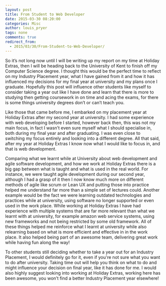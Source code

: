 ```yaml
---
layout: post
title: From Student to Web Developer
date: 2015-03-30 08:20:00
categories: Misc
author: louis_pryer
tags: none
comments: true
redirect_from:
  - 2015/03/30/From-Student-to-Web-Developer/
---
```


So it’s not long now until I will be writing up my report on my time at Holiday Extras, then I will be heading back to the University of Kent to finish off my Computer Science degree. I thought this would be the perfect time to reflect on my Industry Placement year, what I have gained from it and how it has influenced my decisions for my final year at university and my plans once I graduate. Hopefully this post will influence other students like myself to consider taking a year out like I have done and learn that there is more to studying then getting coursework in on time and acing the exams, for there is some things university degrees don’t or can’t teach you.

Like those that came before me, I embarked on my placement year at Holiday Extras after my second year at university. I had some experience with web developing before I started, however back then, this was not my main focus, in fact I wasn’t even sure myself what I should specialise in, both during my final year and after graduating. I was even close to switching my focus entirely and looking into a different degree. All that said, after my year at Holiday Extras I know now what I would like to focus in, and that is web development.

Comparing what we learnt while at University about web development and agile software development, and how we work at Holiday Extras there is a big gap between what is taught and what is used in the real world. For instance, we were taught agile development during our second year, although I had a grasp of it then I now know much more on different methods of agile like scrum or Lean UX and putting those into practice helped me understand far more than a simple set of lectures could. Another example would be the fact we were learning outdated technologies and practices while at university, using software no longer supported or even used in the work place. While working at Holiday Extras I have had experience with multiple systems that are far more relevant than what we learnt with at university, for example amazon web service systems, using new frameworks and not being restricted by some old framework. All of these things helped me reinforce what I learnt at university while also relearning based on what is more efficient and effective in in the work place. It also helped being part of an awesome team, delivering great work while having fun along the way!

To other students still deciding whether to take a year out for an Industry Placement, I would definitely go for it, even if you're not sure what you want to do after university. Taking time out will help you think on what to do and might influence your decision on final year, like it has done for me. I would also highly suggest looking into working at Holiday Extras, working here has been awesome, you won’t find a better Industry Placement year elsewhere!